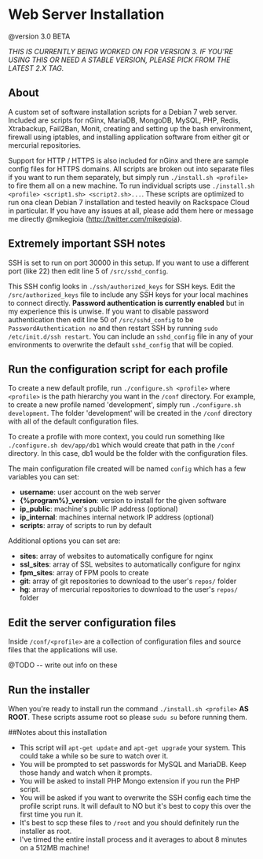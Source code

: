 # Web Server Installation

@version 3.0 BETA

*THIS IS CURRENTLY BEING WORKED ON FOR VERSION 3. IF YOU'RE USING THIS OR
NEED A STABLE VERSION, PLEASE PICK FROM THE LATEST 2.X TAG.*

## About

A custom set of software installation scripts for a Debian 7 web server.
Included are scripts for nGinx, MariaDB, MongoDB, MySQL, PHP, Redis, Xtrabackup,
Fail2Ban, Monit, creating and setting up the bash environment, firewall using
iptables, and installing application software from either git or mercurial
repositories.

Support for HTTP / HTTPS is also included for nGinx and there are sample config
files for HTTPS domains. All scripts are broken out into separate files if you
want to run them separately, but simply run `./install.sh <profile>` to fire
them all on a new machine. To run individual scripts use 
`./install.sh <profile> <script1.sh> <script2.sh>...`. 
These scripts are optimized to run ona clean Debian 7 installation and tested 
heavily on Rackspace Cloud in particular. If you have any issues at all, 
please add them here or message me directly @mikegioia
(http://twitter.com/mikegioia).

## Extremely important SSH notes

SSH is set to run on port 30000 in this setup. If you want to use a different
port (like 22) then edit line 5 of `/src/sshd_config`. 

This SSH config looks in `./ssh/authorized_keys` for SSH keys. Edit the
`/src/authorized_keys` file to include any SSH keys for your local machines
to connect directly. **Password authentication is currently enabled** but in
my experience this is unwise. If you want to disable password authentication
then edit line 50 of `/src/sshd_config` to be `PasswordAuthentication no`
and then restart SSH by running `sudo /etc/init.d/ssh restart`. You can include
an `sshd_config` file in any of your environments to overwrite the default
`sshd_config` that will be copied.

## Run the configuration script for each profile

To create a new default profile, run `./configure.sh <profile>` where
`<profile>` is the path hierarchy you want in the `/conf` directory. For
example, to create a new profile named 'development', simply run
`./configure.sh development`. The folder 'development' will be created in 
the `/conf` directory with all of the default configuration files.

To create a profile with more context, you could run something like
`./configure.sh dev/app/db1` which would create that path in the `/conf`
directory. In this case, db1 would be the folder with the configuration files.

The main configuration file created will be named `config` which has a few
variables you can set:

* **username**: user account on the web server
* **{%program%}_version**: version to install for the given software 
* **ip_public**: machine's public IP address (optional)
* **ip_internal**: machines internal network IP address (optional)
* **scripts**: array of scripts to run by default

Additional options you can set are:

* **sites**: array of websites to automatically configure for nginx
* **ssl_sites**: array of SSL websites to automatically configure for nginx
* **fpm_sites**: array of FPM pools to create
* **git**: array of git repositories to download to the user's `repos/` folder
* **hg**: array of mercurial repositories to download to the user's `repos/`
  folder

## Edit the server configuration files

Inside `/conf/<profile>` are a collection of configuration files and source
files that the applications will use.

@TODO -- write out info on these

## Run the installer

When you're ready to install run the command `./install.sh <profile>`
**AS ROOT**. These scripts assume root so please `sudu su` before running them. 

##Notes about this installation

* This script will `apt-get update` and `apt-get upgrade` your system. This
  could take a while so be sure to watch over it.
* You will be prompted to set passwords for MySQL and MariaDB. Keep those handy
  and watch when it prompts.
* You will be asked to install PHP Mongo extension if you run the PHP script.
* You will be asked if you want to overwrite the SSH config each time the
  profile script runs. It will default to NO but it's best to copy this over the
  first time you run it.
* It's best to scp these files to `/root` and you should definitely run the
  installer as root.
* I've timed the entire install process and it averages to about 8 minutes on a
  512MB machine!
